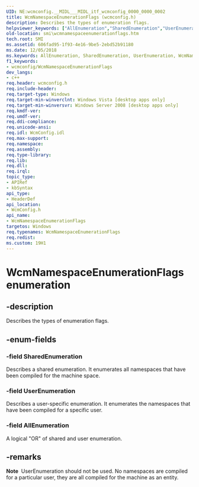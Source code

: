 ```yaml
---
UID: NE:wcmconfig.__MIDL___MIDL_itf_wcmconfig_0000_0000_0002
title: WcmNamespaceEnumerationFlags (wcmconfig.h)
description: Describes the types of enumeration flags.helpviewer_keywords: ["AllEnumeration","SharedEnumeration","UserEnumeration","WcmNamespaceEnumerationFlags","WcmNamespaceEnumerationFlags enumeration [SMI]","smi.wcmnamespaceenumerationflags","wcmconfig/AllEnumeration","wcmconfig/SharedEnumeration","wcmconfig/UserEnumeration","wcmconfig/WcmNamespaceEnumerationFlags"]
old-location: smi\wcmnamespaceenumerationflags.htm
tech.root: SMI
ms.assetid: 606fad95-1f93-4e16-9be5-2ebd52b91180
ms.date: 12/05/2018
ms.keywords: AllEnumeration, SharedEnumeration, UserEnumeration, WcmNamespaceEnumerationFlags, WcmNamespaceEnumerationFlags enumeration [SMI], smi.wcmnamespaceenumerationflags, wcmconfig/AllEnumeration, wcmconfig/SharedEnumeration, wcmconfig/UserEnumeration, wcmconfig/WcmNamespaceEnumerationFlags
f1_keywords:
- wcmconfig/WcmNamespaceEnumerationFlags
dev_langs:
- c++
req.header: wcmconfig.h
req.include-header: 
req.target-type: Windows
req.target-min-winverclnt: Windows Vista [desktop apps only]
req.target-min-winversvr: Windows Server 2008 [desktop apps only]
req.kmdf-ver: 
req.umdf-ver: 
req.ddi-compliance: 
req.unicode-ansi: 
req.idl: WcmConfig.idl
req.max-support: 
req.namespace: 
req.assembly: 
req.type-library: 
req.lib: 
req.dll: 
req.irql: 
topic_type:
- APIRef
- kbSyntax
api_type:
- HeaderDef
api_location:
- WcmConfig.h
api_name:
- WcmNamespaceEnumerationFlags
targetos: Windows
req.typenames: WcmNamespaceEnumerationFlags
req.redist: 
ms.custom: 19H1
---
```


# WcmNamespaceEnumerationFlags enumeration


## -description


Describes the types of enumeration flags.


## -enum-fields




### -field SharedEnumeration

Describes a shared enumeration. It enumerates all namespaces that have been compiled for the machine space.


### -field UserEnumeration

Describes a user-specific  enumeration. It enumerates the namespaces that have been compiled for a specific user.


### -field AllEnumeration

A logical "OR" of shared and user enumeration.


## -remarks



<div class="alert"><b>Note</b>  UserEnumeration should not be used. No namespaces are compiled for a particular user, they are all compiled for the machine as an entity.</div>
<div> </div>


